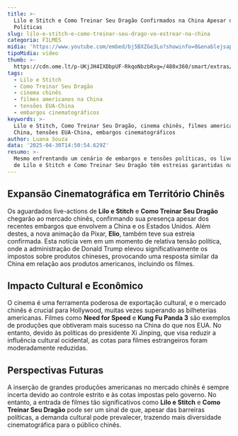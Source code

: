 ```yaml
---
title: >-
  Lilo e Stitch e Como Treinar Seu Dragão Confirmados na China Apesar de Tensões
  Políticas
slug: lilo-e-stitch-e-como-treinar-seu-drago-vo-estrear-na-china
categoria: FILMES
midia: 'https://www.youtube.com/embed/bj5BXZGe3Lo?showinfo=0&enablejsapi=1'
tipoMidia: video
thumb: >-
  https://cdn.ome.lt/p-UKjJH4IXDbpUF-RkqoNbzbRxg=/480x360/smart/extras/conteudos/Captura_de_tela_2025-04-30_113223.png
tags:
  - Lilo e Stitch
  - Como Treinar Seu Dragão
  - cinema chinês
  - filmes americanos na China
  - tensões EUA-China
  - embargos cinematográficos
keywords: >-
  Lilo e Stitch, Como Treinar Seu Dragão, cinema chinês, filmes americanos na
  China, tensões EUA-China, embargos cinematográficos
author: Luana Souza
data: '2025-04-30T14:50:54.629Z'
resumo: >-
  Mesmo enfrentando um cenário de embargos e tensões políticas, os live-actions
  de Lilo e Stitch e Como Treinar Seu Dragão têm estreias garantidas na China.
---
```


## Expansão Cinematográfica em Território Chinês

Os aguardados live-actions de **Lilo e Stitch** e **Como Treinar Seu Dragão** chegarão ao mercado chinês, confirmando sua presença apesar dos recentes embargos que envolvem a China e os Estados Unidos. Além destes, a nova animação da Pixar, **Elio**, também teve sua estreia confirmada. Esta notícia vem em um momento de relativa tensão política, onde a administração de Donald Trump elevou significativamente os impostos sobre produtos chineses, provocando uma resposta similar da China em relação aos produtos americanos, incluindo os filmes.

## Impacto Cultural e Econômico

O cinema é uma ferramenta poderosa de exportação cultural, e o mercado chinês é crucial para Hollywood, muitas vezes superando as bilheterias americanas. Filmes como **Need for Speed** e **Kung Fu Panda 3** são exemplos de produções que obtiveram mais sucesso na China do que nos EUA. No entanto, devido às políticas do presidente Xi Jinping, que visa reduzir a influência cultural ocidental, as cotas para filmes estrangeiros foram moderadamente reduzidas.

## Perspectivas Futuras

A inserção de grandes produções americanas no mercado chinês é sempre incerta devido ao controle estrito e às cotas impostas pelo governo. No entanto, a entrada de filmes tão significativos como **Lilo e Stitch** e **Como Treinar Seu Dragão** pode ser um sinal de que, apesar das barreiras políticas, a demanda cultural pode prevalecer, trazendo mais diversidade cinematográfica para o público chinês.
